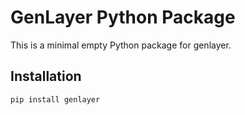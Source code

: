 # GenLayer Python Package

This is a minimal empty Python package for genlayer.

## Installation
```bash
pip install genlayer
```